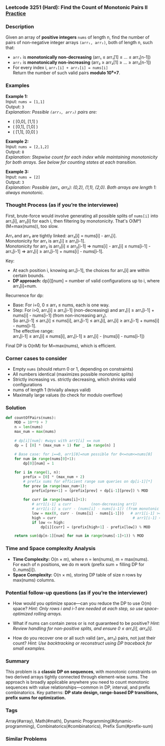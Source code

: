 ### Leetcode 3251 (Hard): Find the Count of Monotonic Pairs II [Practice](https://leetcode.com/problems/find-the-count-of-monotonic-pairs-ii)

### Description  
Given an array of **positive integers** `nums` of length n, find the number of pairs of non-negative integer arrays `(arr₁, arr₂)`, both of length n, such that:
- `arr₁` is **monotonically non-decreasing** (arr₁ ≤ arr₁[1] ≤ ... ≤ arr₁[n-1])
- `arr₂` is **monotonically non-increasing** (arr₂ ≥ arr₂[1] ≥ ... ≥ arr₂[n-1])
- For every index i, `arr₁[i] + arr₂[i] = nums[i]`  
Return the number of such valid pairs **modulo 10⁹+7**.

### Examples  

**Example 1:**  
Input: `nums = [1,1]`  
Output: `3`  
*Explanation: Possible `(arr₁, arr₂)` pairs are:*
- ( [0,0], [1,1] )
- ( [0,1], [1,0] )
- ( [1,1], [0,0] )

**Example 2:**  
Input: `nums = [2,1,2]`  
Output: `8`  
*Explanation: Stepwise count for each index while maintaining monotonicity for both arrays. See below for counting states at each transition.*

**Example 3:**  
Input: `nums = [2]`  
Output: `3`  
*Explanation: Possible (arr₁, arr₂): (0,2), (1,1), (2,0). Both arrays are length 1: always monotonic.*

### Thought Process (as if you’re the interviewee)  
First, brute-force would involve generating all possible splits of `nums[i]` into arr₁[i], arr₂[i] for each i, then filtering by monotonicity. That's O(Mⁿ) (M=max(nums)), too slow.

Arr₁ and arr₂ are tightly linked: arr₂[i] = nums[i] - arr₁[i].  
Monotonicity for arr₁ is arr₁[i] ≥ arr₁[i-1].  
Monotonicity for arr₂ is arr₂[i] ≤ arr₂[i-1] ⇒ nums[i] - arr₁[i] ≤ nums[i-1] - arr₁[i-1] ⇒ arr₁[i] ≥ arr₁[i-1] + nums[i] - nums[i-1].

Key:  
- At each position i, knowing arr₁[i-1], the choices for arr₁[i] are within certain bounds.  
- **DP approach:** dp[i][num] = number of valid configurations up to i, where arr₁[i]=num.

Recurrence for dp:
- Base: For i=0, 0 ≤ arr₁ ≤ nums, each is one way.
- Step: For i>0, arr₁[i] ≥ arr₁[i-1] (non-decreasing) and arr₁[i] ≥ arr₁[i-1] + nums[i] - nums[i-1] (from non-increasing arr₂).  
So arr₁[i-1] ≤ arr₁[i] ≤ nums[i], arr₁[i-1] ≤ arr₁[i], arr₁[i] ≥ arr₁[i-1] + nums[i] - nums[i-1].  
The effective range:  
arr₁[i-1] ≤ arr₁[i] ≤ nums[i], arr₁[i-1] ≥ arr₁[i] - (nums[i] - nums[i-1])

Final DP is O(nM) for M=max(nums), which is efficient.

### Corner cases to consider  
- Empty `nums` (should return 0 or 1, depending on constraints)
- All numbers identical (maximizes possible monotonic splits)
- Strictly increasing vs. strictly decreasing, which shrinks valid configurations
- nums of length 1 (trivially always valid)
- Maximally large values (to check for modulo overflow)

### Solution

```python
def countOfPairs(nums):
    MOD = 10**9 + 7
    n = len(nums)
    max_num = max(nums)
    
    # dp[i][num]: #ways with arr1[i] == num
    dp = [ [0] * (max_num + 1) for _ in range(n) ]
    
    # Base case: for i==0, arr1[0]=num possible for 0<=num<=nums[0]
    for num in range(nums[0]+1):
        dp[0][num] = 1

    for i in range(1, n):
        prefix = [0] * (max_num + 2)
        # prefix sums for efficient range sum queries on dp[i-1][*]
        for prev in range(max_num+1):
            prefix[prev+1] = (prefix[prev] + dp[i-1][prev]) % MOD
        
        for curr in range(nums[i]+1):
            # arr1[i-1] ≤ curr         (non-decreasing arr1)
            # arr1[i-1] ≥ curr - (nums[i] - nums[i-1]) (from monotonic arr2)
            low = max(0, curr - (nums[i] - nums[i-1]))   # arr1[i-1] >= curr - (nums[i] - nums[i-1])
            high = curr                                   # arr1[i-1] <= curr
            if low <= high:
                dp[i][curr] = (prefix[high+1] - prefix[low]) % MOD

    return sum(dp[n-1][num] for num in range(nums[-1]+1)) % MOD
```

### Time and Space complexity Analysis  

- **Time Complexity:** O(n × m), where n = len(nums), m = max(nums).  
  For each of n positions, we do m work (prefix sum + filling DP for 0..nums[i]).
- **Space Complexity:** O(n × m), storing DP table of size n rows by max(nums) columns.

### Potential follow-up questions (as if you’re the interviewer)  

- How would you optimize space—can you reduce the DP to use O(m) space?
  *Hint: Only rows i and i-1 are needed at each step, so use space-optimized rolling arrays.*

- What if nums can contain zeros or is not guaranteed to be positive?
  *Hint: Review handling for non-positive splits, and ensure 0 ≤ arr₁[i], arr₂[i].*

- How do you recover one or all such valid (arr₁, arr₂) pairs, not just their count?
  *Hint: Use backtracking or reconstruct using DP traceback for small examples.*

### Summary
This problem is a **classic DP on sequences**, with monotonic constraints on two derived arrays tightly connected through element-wise sums. The approach is broadly applicable anywhere you need to count monotonic sequences with value relationships—common in DP, interval, and prefix combinatorics. Key patterns: **DP state design, range-based DP transitions, prefix sums for optimization.**

### Tags
Array(#array), Math(#math), Dynamic Programming(#dynamic-programming), Combinatorics(#combinatorics), Prefix Sum(#prefix-sum)

### Similar Problems
